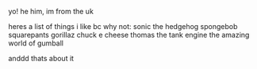 yo! he him, im from the uk


heres a list of things i like bc why not:
sonic the hedgehog
spongebob squarepants
gorillaz 
chuck e cheese
thomas the tank engine
the amazing world of gumball

anddd thats about it
